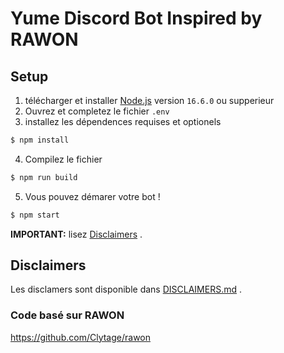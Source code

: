 # Yume Discord Bot Inspired by RAWON

## Setup
1. télécharger et installer [Node.js](https://nodejs.org) version `16.6.0` ou supperieur
2. Ouvrez et completez le fichier `.env`
3. installez les dépendences requises et optionels
```sh
$ npm install
```
4. Compilez le fichier
```sh
$ npm run build
```
5. Vous pouvez démarer votre bot !
```sh
$ npm start
```

**IMPORTANT:** lisez [Disclaimers](./DISCLAIMERS.md) .

## Disclaimers
Les disclamers sont disponible dans [DISCLAIMERS.md](./DISCLAIMERS.md) .


### Code basé sur RAWON
https://github.com/Clytage/rawon

